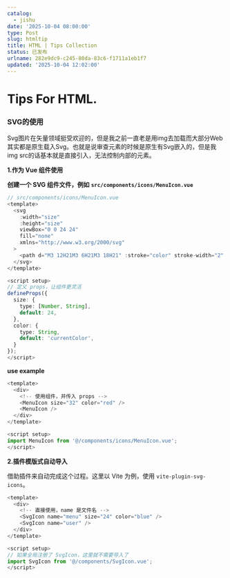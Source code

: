 ```yaml
---
catalog:
  - jishu
date: '2025-10-04 08:00:00'
type: Post
slug: htmltip
title: HTML | Tips Collection
status: 已发布
urlname: 282e9dc9-c245-80da-83c6-f1711a1eb1f7
updated: '2025-10-04 12:02:00'
---
```


# Tips For HTML.


### SVG的使用


Svg图片在矢量领域挺受欢迎的，但是我之前一直老是用img去加载而大部分Web其实都是原生载入Svg。也就是说审查元素的时候是原生有Svg嵌入的，但是我img src的话基本就是直接引入，无法控制内部的元素。


**1.作为 Vue 组件使用**


**创建一个 SVG 组件文件，例如** **`src/components/icons/MenuIcon.vue`**


```typescript
// src/components/icons/MenuIcon.vue
<template>
  <svg 
    :width="size" 
    :height="size" 
    viewBox="0 0 24 24" 
    fill="none" 
    xmlns="http://www.w3.org/2000/svg"
  >
    <path d="M3 12H21M3 6H21M3 18H21" :stroke="color" stroke-width="2" stroke-linecap="round" stroke-linejoin="round"/>
  </svg>
</template>

<script setup>
// 定义 props，让组件更灵活
defineProps({
  size: {
    type: [Number, String],
    default: 24,
  },
  color: {
    type: String,
    default: 'currentColor',
  }
});
</script>
```


**use example**


```typescript
<template>
  <div>
    <!-- 使用组件，并传入 props -->
    <MenuIcon size="32" color="red" />
    <MenuIcon />
  </div>
</template>

<script setup>
import MenuIcon from '@/components/icons/MenuIcon.vue';
</script>
```


**2.插件模版式自动导入**


借助插件来自动完成这个过程。这里以 Vite 为例，使用 `vite-plugin-svg-icons`。



```typescript
<template>
  <div>
    <!-- 直接使用，name 是文件名 -->
    <SvgIcon name="menu" size="24" color="blue" />
    <SvgIcon name="user" />
  </div>
</template>

<script setup>
// 如果全局注册了 SvgIcon，这里就不需要导入了
import SvgIcon from '@/components/SvgIcon.vue';
</script>
```

